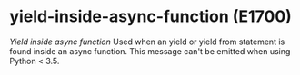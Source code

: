 # yield-inside-async-function (E1700)

*Yield inside async function* Used when an yield or yield from statement
is found inside an async function. This message can't be emitted when
using Python \< 3.5.
